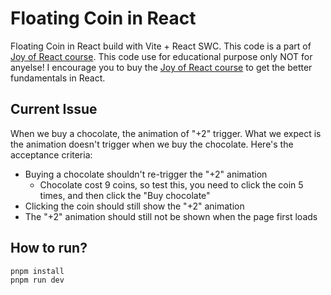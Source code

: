 # Floating Coin in React

Floating Coin in React build with Vite + React SWC. This code is a part of [Joy of React course](https://www.joyofreact.com). This code use for educational purpose only NOT for anyelse! I encourage you to buy the [Joy of React course](https://www.joyofreact.com) to get the better fundamentals in React.

## Current Issue

When we buy a chocolate, the animation of "+2" trigger. What we expect is the animation doesn't trigger when we buy the chocolate. Here's the acceptance criteria:

- Buying a chocolate shouldn't re-trigger the "+2" animation
  - Chocolate cost 9 coins, so test this, you need to click the coin 5 times, and then click the "Buy chocolate"
- Clicking the coin should still show the "+2" animation
- The "+2" animation should still not be shown when the page first loads

## How to run?

```sh
pnpm install
pnpm run dev
```